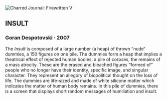 <div class="artwork-of-the-day">
  <div class="container">
    <div class="img-wrapper">
      <img
        src="https://uploads0.wikiart.org/00165/images/goran-despotovski/insult-11.jpg!Large.jpg"
        alt="Charred Journal: Firewritten V" />
    </div>
    <div class="artwork-detail">
      <div class="artwork-origin"> 
        <h2 class="artwork-name">INSULT</h2>
        <h3 class="artist">
          Goran Despotovski
                    ·  2007
        </h3>
      </div>
      <p class="description">
        <span class="artwork-description-text ng-binding" ng-bind-html="viewModel.ArtworkOfTheDay.Description | unsafe">The <i>Insult</i> is composed of a large number (a heap) of thrown “nude“ dummies, a 150 figures on one pile. The dummies form a heap that implies a theatrical effect of rejected human bodies, a pile of corpses, the remains of a mass atrocity. These are the erased and bleached figures “formed of“ people who no longer have their identity, specific image, and singular character. They represent an allegory of biopolitical thought on the loss of life. The dummies are life-sized and made of white silicone matter which indicates the matter of human body remains. In this pile of dummies, there is a screen that displays short random messages of humiliation and insult.</span>
                        <div class="text-shadow-container" ng-show="showShadow" style=""></div>
      </p>
    </div>
  </div>

</div>
